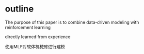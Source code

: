# outline

The purpose of this
paper is to combine data-driven modeling with reinforcement learning

directly learned from experience

使用MLP对软体机械臂进行建模
